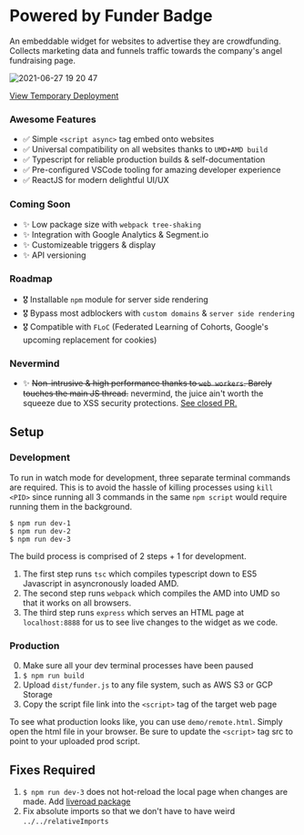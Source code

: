 # Powered by Funder Badge

An embeddable widget for websites to advertise they are crowdfunding. Collects marketing data and funnels traffic towards the company's angel fundraising page.


![2021-06-27 19 20 47](https://user-images.githubusercontent.com/22982964/123542754-ef439680-d77d-11eb-86db-a86ce672a616.gif)

[View Temporary Deployment](https://firebasestorage.googleapis.com/v0/b/video-entropy.appspot.com/o/funder%2Fdemo-remote.html?alt=media&token=fe713e24-97bd-437e-90b4-ff8f54cfc501)

### Awesome Features
- ✅  Simple `<script async>` tag embed onto websites
- ✅  Universal compatibility on all websites thanks to `UMD+AMD build`
- ✅  Typescript for reliable production builds & self-documentation
- ✅  Pre-configured VSCode tooling for amazing developer experience
- ✅  ReactJS for modern delightful UI/UX

### Coming Soon
- ✨  Low package size with `webpack tree-shaking`
- ✨  Integration with Google Analytics & Segment.io
- ✨  Customizeable triggers & display
- ✨  API versioning

### Roadmap
- 🎖  Installable `npm` module for server side rendering
- 🎖  Bypass most adblockers with `custom domains` & `server side rendering`
- 🎖  Compatible with `FLoC` (Federated Learning of Cohorts, Google's upcoming replacement for cookies)

### Nevermind
- ✨ <s>Non-intrusive & high performance thanks to `web workers`. Barely touches the main JS thread.</s> nevermind, the juice ain't worth the squeeze due to XSS security protections. [See closed PR.](https://github.com/kangzeroo/powered-by-funder/pull/1#issue-678462557)

## Setup

### Development

To run in watch mode for development, three separate terminal commands are required. This is to avoid the hassle of killing processes using `kill <PID>` since running all 3 commands in the same `npm script` would require running them in the background.

```
$ npm run dev-1
$ npm run dev-2
$ npm run dev-3
```

The build process is comprised of 2 steps + 1 for development.
1. The first step runs `tsc` which compiles typescript down to ES5 Javascript in asyncronously loaded AMD.
2. The second step runs `webpack` which compiles the AMD into UMD so that it works on all browsers.
3. The third step runs `express` which serves an HTML page at `localhost:8888` for us to see live changes to the widget as we code.

### Production
0. Make sure all your dev terminal processes have been paused
1. `$ npm run build`
2. Upload `dist/funder.js` to any file system, such as AWS S3 or GCP Storage
3. Copy the script file link into the `<script>` tag of the target web page

To see what production looks like, you can use `demo/remote.html`. Simply open the html file in your browser. Be sure to update the `<script>` tag src to point to your uploaded prod script.


## Fixes Required

1. `$ npm run dev-3` does not hot-reload the local page when changes are made. Add [liveroad package](https://dev.to/rajeshroyal/how-to-live-reload-node-js-server-along-with-hot-reloading-2im0)
2. Fix absolute imports so that we don't have to have weird `../../relativeImports`